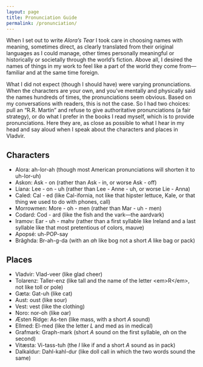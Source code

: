 ```yaml
---
layout: page
title: Pronunciation Guide
permalink: /pronunciation/
--- 
```


When I set out to write *Alora’s Tear* I took care in choosing names with meaning, sometimes direct, as clearly translated from their original languages as I could manage, other times personally meaningful or historically or societally through the world’s fiction. Above all, I desired the names of things in my work to feel like a part of the world they come from—familiar and at the same time foreign.

What I did not expect (though I should have) were varying pronunciations. When the characters are your own, and you’ve mentally and physically said the names hundreds of times, the pronunciations seem obvious. Based on my conversations with readers, this is not the case. So I had two choices: pull an “R.R. Martin” and refuse to give authoritative pronunciations (a fair strategy), or do what I prefer in the books I read myself, which is to provide pronunciations. Here they are, as close as possible to what I hear in my head and say aloud when I speak about the characters and places in Vladvir.
## Characters
- Alora: ah-lor-ah (though most American pronunciations will shorten it to uh-lor-uh)
- Askon: Ask - on (rather than Ask - in, or worse Ask - off)
- Líana: Lee - on - uh (rather than Lee - Anne - uh, or worse Lie - Anna)
- Caled: Cal - ed (like Cal-ifornia, not like that hipster lettuce, Kale, or that thing we used to do with phones, call)
- Morrowmen: More - oh - men (rather than Mar - uh - men)
- Codard: Cod - ard (like the fish and the vark—the aardvark)
- Iramov: Ear - uh - mahv (rather than a first syllable like Ireland and a last syllable like that most pretentious of colors, mauve)
- Apopsé: uh-POP-say
- Brâghda: Br-ah-g-da (with an *ah* like bog not a short *A* like bag or pack)
## Places
- Vladvir: Vlad-veer (like glad cheer)
- Tolarenz: Taller-enz (like tall and the name of the letter \<em\>R\</em\>, not like toll or pole)
- Gæta: Gat-uh (like cat)
- Aust: oust (like sour)
- Vest: vest (like the clothing)
- Noro: nor-oh (like oar)
- Æsten Ridge: As-ten (like mass, with a short *A* sound)
- Ellmed: El-med (like the letter *L* and med as in medical)
- Grafmark: Graph-mark (short *A* sound on the first syllable, *ah* on the second)
- Vitæsta: Vi-tass-tuh (the *I* like if and a short *A* sound as in pack)
- Dalkaldur: Dahl-kahl-dur (like doll call in which the two words sound the same)